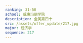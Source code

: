 ```yaml
---
ranking: 31-50
school: 威廉玛丽学院
description: 全美第四十
src: /assets/offer_update/217.jpg
major: 经济学
sequence: 217
---
```

